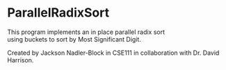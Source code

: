 # ParallelRadixSort
This program implements an in place parallel radix sort  
using buckets to sort by Most Significant Digit.  
  
Created by Jackson Nadler-Block in CSE111 in collaboration with Dr. David Harrison.
